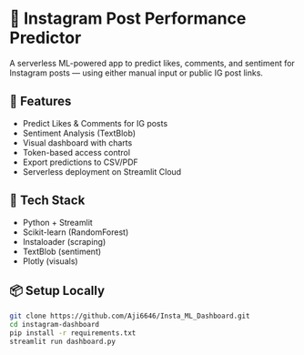 # 📸 Instagram Post Performance Predictor

A serverless ML-powered app to predict likes, comments, and sentiment for Instagram posts — using either manual input or public IG post links.

## 🚀 Features

- Predict Likes & Comments for IG posts
- Sentiment Analysis (TextBlob)
- Visual dashboard with charts
- Token-based access control
- Export predictions to CSV/PDF
- Serverless deployment on Streamlit Cloud

## 🧰 Tech Stack

- Python + Streamlit
- Scikit-learn (RandomForest)
- Instaloader (scraping)
- TextBlob (sentiment)
- Plotly (visuals)

## 📦 Setup Locally

```bash
git clone https://github.com/Aji6646/Insta_ML_Dashboard.git
cd instagram-dashboard
pip install -r requirements.txt
streamlit run dashboard.py
